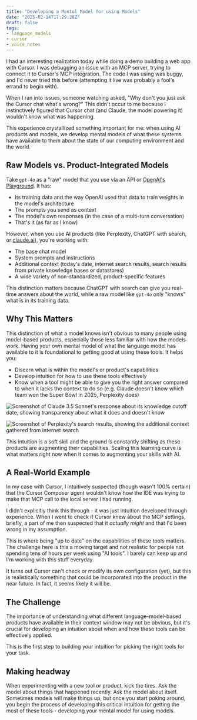 ```yaml
---
title: "Developing a Mental Model for using Models"
date: "2025-02-14T17:29:28Z"
draft: false
tags:
- language_models
- cursor
- voice_notes
---
```



I had an interesting realization today while doing a demo building a web app with Cursor.
I was debugging an issue with an MCP server, trying to connect it to Cursor's MCP integration.
The code I was using was buggy, and I'd never tried this before (attempting it live was probably a fool's errand to begin with).

When I ran into issues, someone watching asked, "Why don't you just ask the Cursor chat what's wrong?"
This didn't occur to me because I instinctively figured that Cursor chat (and Claude, the model powering it) wouldn't know what was happening.

This experience crystallized something important for me: when using AI products and models, we develop mental models of what these systems have available to them about the state of our computing environment and the world.

## Raw Models vs. Product-Integrated Models

Take `gpt-4o` as a "raw" model that you use via an API or [OpenAI's Playground](https://platform.openai.com/playground).
It has:

- Its training data and the way OpenAI used that data to train weights in the model's architecture
- The prompts you send as context
- The model's own responses (in the case of a multi-turn conversation)
- That's it (as far as I know)

However, when you use AI products (like Perplexity, ChatGPT with search, or [claude.ai](https://claude.ai)), you're working with:

- The base chat model
- System prompts and instructions
- Additional context (today's date, internet search results, search results from private knowledge bases or datastores)
- A wide variety of non-standardized, product-specific features

This distinction matters because ChatGPT with search can give you real-time answers about the world, while a raw model like `gpt-4o` only "knows" what is in its training data.

## Why This Matters

This distinction of what a model knows isn't obvious to many people using model-based products, especially those less familiar with how the models work.
Having your own mental model of what the language model has available to it is foundational to getting good at using these tools.
It helps you:

- Discern what is within the model's or product's capabilities
- Develop intuition for how to use these tools effectively
- Know when a tool might be able to give you the right answer compared to when it lacks the context to do so (e.g. Claude doesn't know which team won the Super Bowl in 2025, Perplexity does)

![Screenshot of Claude 3.5 Sonnet's response about its knowledge cutoff date, showing transparency about what it does and doesn't know](developing-a-mental-model-for-using-model/images/claude.png)

![Screenshot of Perplexity's search results, showing the additional context gathered from internet search](developing-a-mental-model-for-using-model/images/perplexity.png)

This intuition is a soft skill and the ground is constantly shifting as these products are augmenting their capabilities.
Scaling this learning curve is what matters right now when it comes to augmenting your skills with AI.

## A Real-World Example

In my case with Cursor, I intuitively suspected (though wasn't 100% certain) that the Cursor Composer agent wouldn't know how the IDE was trying to make that MCP call to the local server I had running.

I didn't explicitly think this through - it was just intuition developed through experience.
When I went to check if Cursor knew about the MCP settings, briefly, a part of me then suspected that it _actually might_ and that I'd been wrong in my assumption.

This is where being "up to date" on the capabilities of these tools matters.
The challenge here is this a moving target and not realistic for people not spending tens of hours per week using "AI tools".
I barely can keep up and I'm working with this stuff everyday.

It turns out Cursor can't check or modify its own configuration (yet), but this is realistically something that could be incorporated into the product in the near future.
In fact, it seems likely it will be.

## The Challenge

The importance of understanding what different language-model-based products have available in their context window may not be obvious, but it's crucial for developing an intuition about when and how these tools can be effectively applied.

This is the first step to building your intuition for picking the right tools for your task.

## Making headway

When experimenting with a new tool or product, kick the tires.
Ask the model about things that happened recently.
Ask the model about itself.
Sometimes models will make things up, but once you start poking around, you begin the process of developing this critical intuition for getting the most of these tools - developing your mental model for using models.

